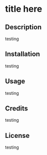 # title here

## Description
    
testing
    
## Installation
    
testing
    
## Usage
    
testing
    
## Credits
    
testing
    
## License

testing